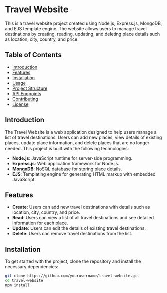 # Travel Website

This is a travel website project created using Node.js, Express.js, MongoDB, and EJS template engine. The website allows users to manage travel destinations by creating, reading, updating, and deleting place details such as location, city, country, and price.

## Table of Contents

- [Introduction](#introduction)
- [Features](#features)
- [Installation](#installation)
- [Usage](#usage)
- [Project Structure](#project-structure)
- [API Endpoints](#api-endpoints)
- [Contributing](#contributing)
- [License](#license)

## Introduction

The Travel Website is a web application designed to help users manage a list of travel destinations. Users can add new places, view details of existing places, update place information, and delete places that are no longer needed. This project is built with the following technologies:

- **Node.js**: JavaScript runtime for server-side programming.
- **Express.js**: Web application framework for Node.js.
- **MongoDB**: NoSQL database for storing place details.
- **EJS**: Templating engine for generating HTML markup with embedded JavaScript.

## Features

- **Create**: Users can add new travel destinations with details such as location, city, country, and price.
- **Read**: Users can view a list of all travel destinations and see detailed information for each place.
- **Update**: Users can edit the details of existing travel destinations.
- **Delete**: Users can remove travel destinations from the list.

## Installation

To get started with the project, clone the repository and install the necessary dependencies:

```bash
git clone https://github.com/yourusername/travel-website.git
cd travel-website
npm install
